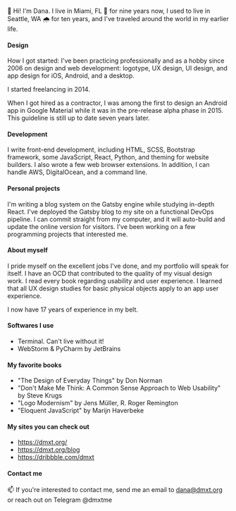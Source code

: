 👋 Hi! I'm Dana. I live in Miami, FL 🌴 for nine years now, I used to live in Seattle, WA 🌧 for ten years, and I've traveled around the world in my earlier life.

#### Design
How I got started: I've been practicing professionally and as a hobby since 2006 on design and web development: logotype, UX design, UI design, and app design for iOS, Android, and a desktop.

I started freelancing in 2014.

When I got hired as a contractor, I was among the first to design an Android app in Google Material while it was in the pre-release alpha phase in 2015. This guideline is still up to date seven years later.

#### Development
I write front-end development, including HTML, SCSS, Bootstrap framework, some JavaScript, React, Python, and theming for website builders. I also wrote a few web browser extensions. In addition, I can handle AWS, DigitalOcean, and a command line.

#### Personal projects
I'm writing a blog system on the Gatsby engine while studying in-depth React. I've deployed the Gatsby blog to my site on a functional DevOps pipeline. I can commit straight from my computer, and it will auto-build and update the online version for visitors. I've been working on a few programming projects that interested me.

#### About myself
I pride myself on the excellent jobs I've done, and my portfolio will speak for itself. I have an OCD that contributed to the quality of my visual design work. I read every book regarding usability and user experience. I learned that all UX design studies for basic physical objects apply to an app user experience.

I now have 17 years of experience in my belt.

#### Softwares I use
* Terminal. Can't live without it!
* WebStorm & PyCharm by JetBrains

#### My favorite books
* "The Design of Everyday Things" by Don Norman
* "Don't Make Me Think: A Common Sense Approach to Web Usability" by Steve Krugs
* "Logo Modernism" by Jens Müller, R. Roger Remington
* "Eloquent JavaScript" by Marijn Haverbeke

#### My sites you can check out
* https://dmxt.org/
* https://dmxt.org/blog
* https://dribbble.com/dmxt

#### Contact me
📫 If you're interested to contact me, send me an email to dana@dmxt.org or reach out on Telegram @dmxtme
